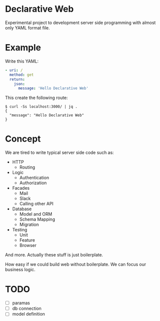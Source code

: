 # Declarative Web

Experimental project to development server side programming with almost only YAML format file.

# Example

Write this YAML:

```yaml
- uri: /
  method: get
  return:
    json:
      message: 'Hello Declarative Web'
```

This create the following route:

```
$ curl -Ss localhost:3000/ | jq .
{
  "message": "Hello Declarative Web"
}
```

# Concept

We are tired to write typical server side code such as:

- HTTP
  - Routing
- Logic
  - Authentication
  - Authorization
- Facades
  - Mail
  - Slack
  - Calling other API
- Database
  - Model and ORM
  - Schema Mapping
  - Migration
- Testing
  - Unit
  - Feature
  - Browser

And more.
Actually these stuff is just boilerplate.

How easy if we could build web without boilerplate. We can focus our business logic.

# TODO

- [ ] paramas
- [ ] db connection
- [ ] model definition
